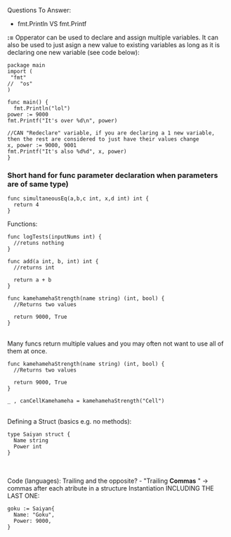 Questions To Answer:

- fmt.Println VS fmt.Printf


__:=__ Opperator can be used to declare and assign multiple variables.
It can also be used to just asign a new value to existing variables as long as it is declaring one new variable (see code below):
```
package main
import (
 "fmt"
//  "os"
)

func main() {
  fmt.Println("lol")
power := 9000
fmt.Printf("It's over %d\n", power)

//CAN "Redeclare" variable, if you are declaring a 1 new variable, then the rest are considered to just have their values change
x, power := 9000, 9001
fmt.Printf("It's also %d%d", x, power)
}
```

### Short hand for func parameter declaration when parameters are of same type)
```
func simultaneousEq(a,b,c int, x,d int) int {
  return 4
}
```
Functions:
```
func logTests(inputNums int) {
  //retuns nothing
}

func add(a int, b, int) int {
  //returns int
  
  return a + b
}

func kamehamehaStrength(name string) (int, bool) {
  //Returns two values
  
  return 9000, True
}
```
\
Many funcs return multiple values and you may often not want to use all of them at once.
```
func kamehamehaStrength(name string) (int, bool) {
  //Returns two values
  
  return 9000, True
}

_ , canCellKamehameha = kamehamehaStrength("Cell")
```
\
Defining a Struct (basics e.g. no methods):
```
type Saiyan struct {
  Name string
  Power int
}
```
\
\
Code (languages): Trailing and the opposite? - "Trailing __Commas__ " -> commas after each atribute in a structure Instantiation INCLUDING THE LAST ONE:
```
goku := Saiyan{
  Name: "Goku",
  Power: 9000,
}
```



